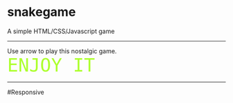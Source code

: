 # snakegame


A simple HTML/CSS/Javascript game <br>
<hr style="color:red">
Use arrow to play this nostalgic game.<br>
<code style="font-size:3em; color:greenyellow; ">ENJOY IT</code>
<br>
<hr>

#Responsive
